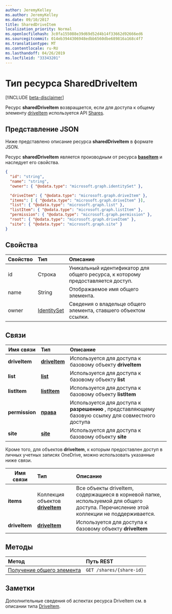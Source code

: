 ```yaml
---
author: JeremyKelley
ms.author: JeremyKelley
ms.date: 09/10/2017
title: SharedDriveItem
localization_priority: Normal
ms.openlocfilehash: 3c0fa155088e39d69d52d4b14f33662d92666ed6
ms.sourcegitcommit: 014eb3944306948edbb6560dbe689816a168c4f7
ms.translationtype: MT
ms.contentlocale: ru-RU
ms.lasthandoff: 04/26/2019
ms.locfileid: "33343201"
---
```

# <a name="shareddriveitem-resource-type"></a>Тип ресурса SharedDriveItem

[!INCLUDE [beta-disclaimer](../../includes/beta-disclaimer.md)]

Ресурс **sharedDriveItem** возвращается, если для доступа к общему элементу [driveItem](driveitem.md) используется API [Shares](../api/shares-get.md).

## <a name="json-representation"></a>Представление JSON

Ниже представлено описание ресурса **sharedDriveItem** в формате JSON.

Ресурс **sharedDriveItem** является производным от ресурса [**baseItem**](baseitem.md) и наследует его свойства.

<!-- {
  "blockType": "resource",
  "baseType": "microsoft.graph.baseItem",
  "optionalProperties": [  ],
  "@odata.type": "microsoft.graph.sharedDriveItem"
}-->

```json
{
  "id": "string",
  "name": "string",
  "owner": { "@odata.type": "microsoft.graph.identitySet" },

  "driveItem": { "@odata.type": "microsoft.graph.driveItem" },
  "items": [ { "@odata.type": "microsoft.graph.driveItem" }],
  "list": { "@odata.type": "microsoft.graph.list" },
  "listItem": { "@odata.type": "microsoft.graph.listItem" },
  "permission": { "@odata.type": "microsoft.graph.permission" },
  "root": { "@odata.type": "microsoft.graph.driveItem" },
  "site": { "@odata.type": "microsoft.graph.site" }
}
```

## <a name="properties"></a>Свойства

| Свойство | Тип                          | Описание                                                      |
| :------- | :---------------------------- | :--------------------------------------------------------------- |
| id       | Строка                        | Уникальный идентификатор для общего ресурса, к которому предоставляется доступ.              |
| name     | String                        | Отображаемое имя общего элемента.                             |
| owner    | [IdentitySet](identityset.md) | Сведения о владельце общего элемента, ставшего объектом ссылки. |

## <a name="relationships"></a>Связи

| Имя связи | Тип                | Описание
| ------------------|:--------------------|:-----------------------------------
| **driveItem**     | [**driveItem**][driveItem] | Используется для доступа к базовому объекту **driveItem**
| **list**          | [**list**][list]           | Используется для доступа к базовому объекту **list**
| **listItem**      | [**listItem**][listItem]   | Используется для доступа к базовому объекту **listItem**
| **permission**    | [**права**][permission] | Используется для доступа к **разрешению** , представляющему базовую ссылку для совместного доступа
| **site**          | [**site**][site]           | Используется для доступа к базовому объекту **site**

Кроме того, для объектов **driveItem**, к которым предоставлен доступ в личных учетных записях OneDrive, можно использовать указанные ниже связи.

| Имя связи | Тип                         | Описание
| ------------------|:-----------------------------|:-----------------------------------
| **items**         | Коллекция объектов [**driveItem**][driveItem] | Все объекты driveItem, содержащиеся в корневой папке, используемой для общего доступа. Перечисление этой коллекции не поддерживается.
| **driveItem**     | [**driveItem**][driveItem]            | Используется для доступа к базовому объекту **driveItem**

[driveItem]: driveitem.md
[list]: list.md
[listItem]: listitem.md
[permission]: permission.md
[site]: site.md

## <a name="methods"></a>Методы

| Метод                                  | Путь REST                |
| :-------------------------------------- | :----------------------- |
| [Получение общего элемента](../api/shares-get.md) | `GET /shares/{share-id}` |

## <a name="remarks"></a>Заметки

Дополнительные сведения об аспектах ресурса DriveItem см. в описании типа [DriveItem](driveitem.md).

<!--
{
  "type": "#page.annotation",
  "description": "Share resource returns information about a shared item or collection of items.",
  "keywords": "share,shared,sharing root,shared files, shared items",
  "section": "documentation",
  "tocPath": "Resources/Share",
  "suppressions": []
}
-->
